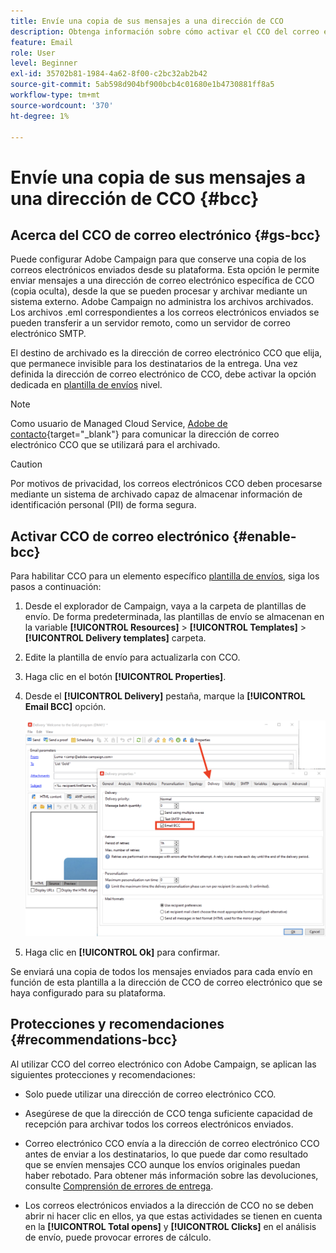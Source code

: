 ```yaml
---
title: Envíe una copia de sus mensajes a una dirección de CCO
description: Obtenga información sobre cómo activar el CCO del correo electrónico en Adobe Campaign
feature: Email
role: User
level: Beginner
exl-id: 35702b81-1984-4a62-8f00-c2bc32ab2b42
source-git-commit: 5ab598d904bf900bcb4c01680e1b4730881ff8a5
workflow-type: tm+mt
source-wordcount: '370'
ht-degree: 1%

---
```


# Envíe una copia de sus mensajes a una dirección de CCO {#bcc}

<!--
>[!NOTE]
>
>This capability is available starting Campaign v8.3. To check your version, refer to [this section](../start/compatibility-matrix.md#how-to-check-your-campaign-version-and-buildversion)-->

## Acerca del CCO de correo electrónico {#gs-bcc}

Puede configurar Adobe Campaign para que conserve una copia de los correos electrónicos enviados desde su plataforma. Esta opción le permite enviar mensajes a una dirección de correo electrónico específica de CCO (copia oculta), desde la que se pueden procesar y archivar mediante un sistema externo.
Adobe Campaign no administra los archivos archivados. Los archivos .eml correspondientes a los correos electrónicos enviados se pueden transferir a un servidor remoto, como un servidor de correo electrónico SMTP.

El destino de archivado es la dirección de correo electrónico CCO que elija, que permanece invisible para los destinatarios de la entrega. Una vez definida la dirección de correo electrónico de CCO, debe activar la opción dedicada en [plantilla de envíos](create-templates.md) nivel.

>[!NOTE]
>
>Como usuario de Managed Cloud Service, [Adobe de contacto](../start/campaign-faq.md#support){target="_blank"} para comunicar la dirección de correo electrónico CCO que se utilizará para el archivado.

>[!CAUTION]
>
>Por motivos de privacidad, los correos electrónicos CCO deben procesarse mediante un sistema de archivado capaz de almacenar información de identificación personal (PII) de forma segura.


## Activar CCO de correo electrónico {#enable-bcc}

Para habilitar CCO para un elemento específico [plantilla de envíos](create-templates.md), siga los pasos a continuación:

1. Desde el explorador de Campaign, vaya a la carpeta de plantillas de envío. De forma predeterminada, las plantillas de envío se almacenan en la variable **[!UICONTROL Resources]** > **[!UICONTROL Templates]** > **[!UICONTROL Delivery templates]** carpeta.
1. Edite la plantilla de envío para actualizarla con CCO.
1. Haga clic en el botón **[!UICONTROL Properties]**.
1. Desde el **[!UICONTROL Delivery]** pestaña, marque la **[!UICONTROL Email BCC]** opción.

   ![](assets/email-bcc.png)

1. Haga clic en **[!UICONTROL Ok]** para confirmar.

Se enviará una copia de todos los mensajes enviados para cada envío en función de esta plantilla a la dirección de CCO de correo electrónico que se haya configurado para su plataforma.

## Protecciones y recomendaciones {#recommendations-bcc}

Al utilizar CCO del correo electrónico con Adobe Campaign, se aplican las siguientes protecciones y recomendaciones:

* Solo puede utilizar una dirección de correo electrónico CCO.

* Asegúrese de que la dirección de CCO tenga suficiente capacidad de recepción para archivar todos los correos electrónicos enviados.

* Correo electrónico CCO <!--with Enhanced MTA--> envía a la dirección de correo electrónico CCO antes de enviar a los destinatarios, lo que puede dar como resultado que se envíen mensajes CCO aunque los envíos originales puedan haber rebotado. Para obtener más información sobre las devoluciones, consulte [Comprensión de errores de entrega](delivery-failures.md).

* Los correos electrónicos enviados a la dirección de CCO no se deben abrir ni hacer clic en ellos, ya que estas actividades se tienen en cuenta en la **[!UICONTROL Total opens]** y **[!UICONTROL Clicks]** en el análisis de envío, puede provocar errores de cálculo.

<!--Only successfully sent emails are taken in account, bounces are not.-->
